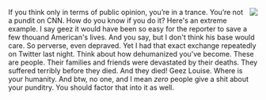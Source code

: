 <img src="http://scripting.com/images/2017/09/01/mrFrog.png" border="0" align="right">If you think only in terms of public opinion, you’re in a trance. You’re not a pundit on CNN. How do you know if you do it? Here's an extreme example. I say geez it would have been so easy for the reporter to save a few thouand American's lives. And you say, but I don't think his base would care. So perverse, even depraved. Yet I had that exact exchange repeatedly on Twitter last night. Think about how dehumanized you've become. These are people. Their families and friends were devastated by their deaths. They suffered terribly before they died. And they died! Geez Louise. Where is your humanity. And btw, no one, and I mean <i>zero</i> people give a shit about your punditry. You should factor that into it as well. 
